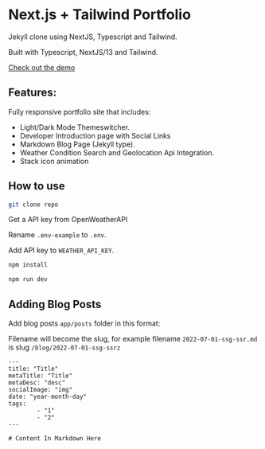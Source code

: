# Next.js + Tailwind Portfolio 

Jekyll clone using NextJS, Typescript and Tailwind.

Built with Typescript, NextJS/13 and Tailwind.

[Check out the demo](https://andrehatlo.com/)

## Features:
Fully responsive portfolio site that includes:
- Light/Dark Mode Themeswitcher.
- Developer Introduction page with Social Links
- Markdown Blog Page (Jekyll type).
- Weather Condition Search and Geolocation Api Integration.
- Stack icon animation


## How to use

```bash
git clone repo
```

Get a API key from OpenWeatherAPI

Rename `.env-example` to `.env`.

Add API key to `WEATHER_API_KEY`.

```bash
npm install
```

```bash
npm run dev
```

## Adding Blog Posts

Add blog posts `app/posts` folder in this format:

Filename will become the slug, for example filename `2022-07-01-ssg-ssr.md` is slug `/blog/2022-07-01-ssg-ssrz`

```
---
title: "Title"
metaTitle: "Title"
metaDesc: "desc"
socialImage: "img"
date: "year-month-day"
tags:
        - "1"
        - "2"
---

# Content In Markdown Here
```






